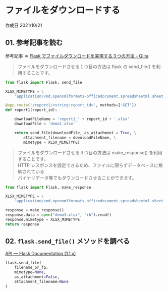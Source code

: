 # ファイルをダウンロードする

作成日 2021/10/21

## 01. 参考記事を読む

参考記事 => [Flask でファイルダウンロードを実現する３つの方法 \- Qiita](https://qiita.com/5zm/items/760000cf63b176be544c)

> ファイルをダウンロードさせる１つ目の方法は flask の send_file() を利用することです。

```python
from flask import Flask, send_file

XLSX_MIMETYPE = \
    'application/vnd.openxmlformats-officedocument.spreadsheetml.sheet'

@app.route('/report1/<string:report_id>', methods=['GET'])
def report1(report_id):

    downloadFileName = 'report1_' + report_id + '.xlsx'
    downloadFile = 'demo1.xlsx'

    return send_file(downloadFile, as_attachment = True, \
        attachment_filename = downloadFileName, \
        mimetype = XLSX_MIMETYPE)
```

> ファイルをダウンロードさせる３つ目の方法は make_response() を利用することです。\
> HTTP レスポンスを設定できるため、ファイルに限らずデータベースに格納されている\
> バイナリデータ等でもダウンロードさせることができます。

```python
from flask import Flask, make_response

XLSX_MIMETYPE = \
    'application/vnd.openxmlformats-officedocument.spreadsheetml.sheet'

response = make_response()
response.data = open("demo3.xlsx", "rb").read()
response.mimetype = XLSX_MIMETYPE
return response
```

## 02. `flask.send_file()` メソッドを調べる

[API — Flask Documentation \(1\.1\.x\)](https://flask.palletsprojects.com/en/1.1.x/api/#flask.send_file)

```python
flask.send_file(
    filename_or_fp,
    mimetype=None,
    as_attachment=False,
    attachment_filename=None
)
```
